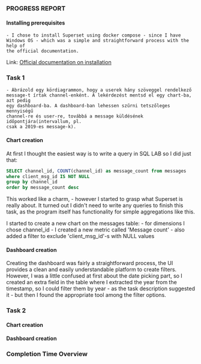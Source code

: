 ### PROGRESS REPORT

#### Installing prerequisites

    - I chose to install Superset using docker compose - since I have Windows OS - which was a simple and straightforward process with the help of 
    the official documentation. 

Link: [Official documentation on installation](https://superset.apache.org/docs/installation/installing-superset-using-docker-compose)


### Task 1 

    - Ábrázold egy kördiagrammon, hogy a userek hány szöveggel rendelkező
    message-t írtak channel-enként. A lekérdezést mentsd el egy chart-ba, azt pedig
    egy dashboard-ba. A dashboard-ban lehessen szűrni tetszőleges mennyiségű
    channel-re és user-re, továbbá a message küldésének időpontjára(intervallum, pl.
    csak a 2019-es message-k).


#### Chart creation
At first I thought the easiest way is to write a query in SQL LAB so I did just that:
```sql
SELECT channel_id, COUNT(channel_id) as message_count from messages
where client_msg_id IS NOT NULL
group by channel_id
order by message_count desc
```

This worked like a charm, - however I started to grasp what Superset is really about. It turned out I didn't need to write any queries to finish 
this task, as the program itself has functionality for simple aggregations like this. 

I started to create a new chart on the messages table: 
    - for dimensions I chose channel_id
    - I created a new metric called 'Message count'
    - also added a filter to exclude 'client_msg_id'-s with NULL values
    
#### Dashboard creation

Creating the dashboard was fairly a straightforward process, the UI provides a clean and easily understandable platform to create filters.
However, I was a little confused at first about the date picking part, so I created an extra field in the table where I extracted the year from the 
timestamp, so I could filter them by year - as the task description suggested it - but then I found the appropriate tool among the filter options. 


### Task 2

#### Chart creation

#### Dashboard creation

### Completion Time Overview